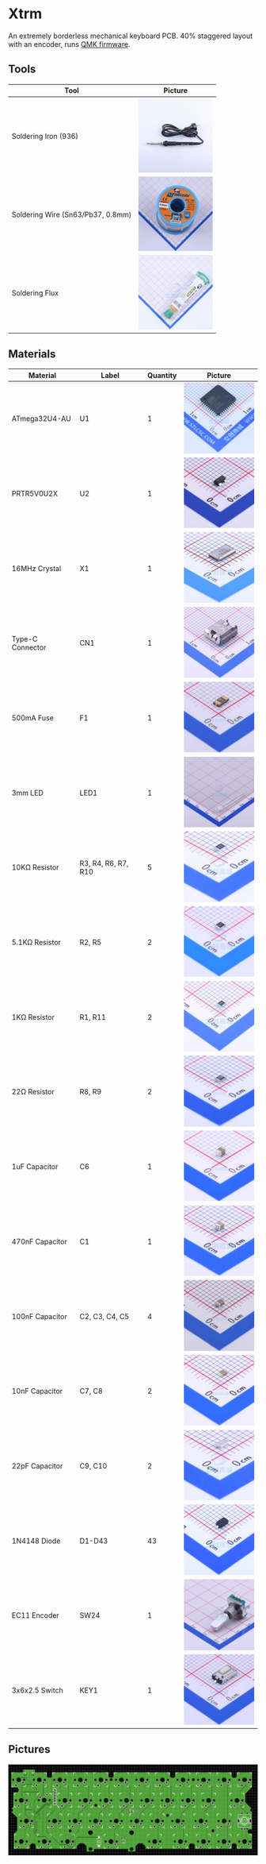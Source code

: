 # Xtrm

An extremely borderless mechanical keyboard PCB. 40% staggered layout with an encoder, runs [QMK firmware](https://github.com/myst729/qmk_firmware/tree/master/keyboards/dg/xtrm).


## Tools

| Tool                              | Picture                    |
| --------------------------------- | -------------------------- |
| Soldering Iron (936)              | ![](images/tools/iron.jpg) |
| Soldering Wire (Sn63/Pb37, 0.8mm) | ![](images/tools/wire.jpg) |
| Soldering Flux                    | ![](images/tools/flux.jpg) |


## Materials

| Material         | Label               | Quantity | Picture                                   |
| ---------------- | ------------------- | -------- | ----------------------------------------- |
| ATmega32U4-AU    | U1                  | 1        | ![](images/materials/atmega32u4-au.jpg)   |
| PRTR5V0U2X       | U2                  | 1        | ![](images/materials/tvs-diode.jpg)       |
| 16MHz Crystal    | X1                  | 1        | ![](images/materials/crystal-16mhz.jpg)   |
| Type-C Connector | CN1                 | 1        | ![](images/materials/type-c.jpg)          |
| 500mA Fuse       | F1                  | 1        | ![](images/materials/fuse-500ma.jpg)      |
| 3mm LED          | LED1                | 1        | ![](images/materials/led-3mm.jpg)         |
| 10KΩ Resistor    | R3, R4, R6, R7, R10 | 5        | ![](images/materials/resisitor-10k.jpg)   |
| 5.1KΩ Resistor   | R2, R5              | 2        | ![](images/materials/resisitor-5100.jpg)  |
| 1KΩ Resistor     | R1, R11             | 2        | ![](images/materials/resisitor-1k.jpg)    |
| 22Ω Resistor     | R8, R9              | 2        | ![](images/materials/resisitor-22.jpg)    |
| 1uF Capacitor    | C6                  | 1        | ![](images/materials/capacitor-1uf.jpg)   |
| 470nF Capacitor  | C1                  | 1        | ![](images/materials/capacitor-470nf.jpg) |
| 100nF Capacitor  | C2, C3, C4, C5      | 4        | ![](images/materials/capacitor-100nf.jpg) |
| 10nF Capacitor   | C7, C8              | 2        | ![](images/materials/capacitor-10nf.jpg)  |
| 22pF Capacitor   | C9, C10             | 2        | ![](images/materials/capacitor-22pf.jpg)  |
| 1N4148 Diode     | D1-D43              | 43       | ![](images/materials/diode-1n4148.jpg)    |
| EC11 Encoder     | SW24                | 1        | ![](images/materials/encoder-ec11.jpg)    |
| 3x6x2.5 Switch   | KEY1                | 1        | ![](images/materials/switch-3x6x2.5.jpg)  |


## Pictures

![](images/preview.jpg)
